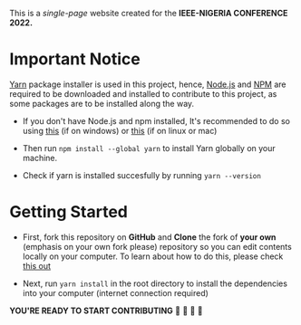 This is a *single-page* website created for the **IEEE-NIGERIA CONFERENCE 2022.**

# Important Notice
[Yarn](https://yarnpkg.com) package installer is used in this project, hence, [Node.js](https://nodejs.org/en/download/) and [NPM](https://npmjs.com) are required to be downloaded and installed to contribute to this project, as some packages are to be installed along the way.

* If you don't have Node.js and npm installed, It's recommended to do so using [this](https://github.com/coreybutler/nvm-windows) \(if on windows\) or [this](https://github.com/creationix/nvm) \(if on linux or mac\)

* Then run `npm install --global yarn` to install Yarn globally on your machine.

* Check if yarn is installed succesfully by running `yarn --version`

# Getting Started
* First, fork this repository on **GitHub** and **Clone** the fork of **your own** \(emphasis on your own fork please\) repository so you can edit contents locally on your computer. To learn about how to do this, please check [this out](https://docs.github.com/en/github-ae@latest/get-started/quickstart/fork-a-repo)

* Next, run `yarn install` in the root directory to install the dependencies into your computer \(internet connection required\)

**YOU'RE READY TO START CONTRIBUTING** 🚀 🚀 🚀 🚀 